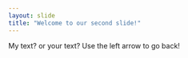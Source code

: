 ```yaml
---
layout: slide
title: "Welcome to our second slide!"
---
```

My text? or your text?
Use the left arrow to go back!
